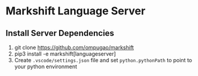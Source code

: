 # Markshift Language Server

## Install Server Dependencies

1. git clone https://github.com/ompugao/markshift
1. pip3 install -e markshift[languageserver]
1. Create `.vscode/settings.json` file and set `python.pythonPath` to point to your python environment

